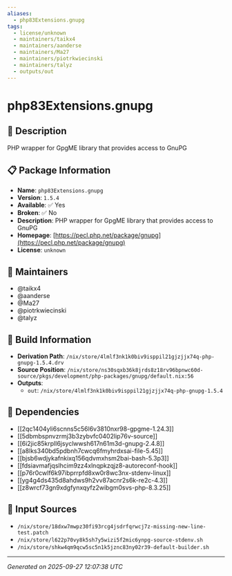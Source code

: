 ```yaml
---
aliases:
  - php83Extensions.gnupg
tags:
  - license/unknown
  - maintainers/taikx4
  - maintainers/aanderse
  - maintainers/Ma27
  - maintainers/piotrkwiecinski
  - maintainers/talyz
  - outputs/out
---
```


# php83Extensions.gnupg

## 📝 Description

PHP wrapper for GpgME library that provides access to GnuPG

## 📋 Package Information

- **Name**: `php83Extensions.gnupg`
- **Version**: `1.5.4`
- **Available**: ✅ Yes
- **Broken**: ✅ No
- **Description**: PHP wrapper for GpgME library that provides access to GnuPG
- **Homepage**: [https://pecl.php.net/package/gnupg](https://pecl.php.net/package/gnupg)
- **License**: `unknown`
## 👥 Maintainers

- @taikx4
- @aanderse
- @Ma27
- @piotrkwiecinski
- @talyz


## 🔧 Build Information

- **Derivation Path**: `/nix/store/4lmlf3nk1k0biv9isppil21gjzjjx74q-php-gnupg-1.5.4.drv`
- **Source Position**: `/nix/store/ns30sqxb36k8jrds8z18rv96bpnwc60d-source/pkgs/development/php-packages/gnupg/default.nix:56`
- **Outputs**:
  - `out`:  `/nix/store/4lmlf3nk1k0biv9isppil21gjzjjx74q-php-gnupg-1.5.4`

## 🔗 Dependencies

- [[2qc1404yli6scnns5c56l6v3810nxr98-gpgme-1.24.3]]
- [[5dbmbspnvzrmj3b3zybvfc0402lip76v-source]]
- [[6i2jic85krpll6jsyclwwsh617n61m3d-gnupg-2.4.8]]
- [[a8lks340bd5pdbnh7cwcq6fmyhrdxsai-file-5.45]]
- [[bjsb6wdjykafnkixq156qdvmxhsm2bai-bash-5.3p3]]
- [[fdsiavmafjqslhcim9zz4xlnqpkzqjz8-autoreconf-hook]]
- [[p76r0cwlf6k97ibprrpfd8xw0r8wc3nx-stdenv-linux]]
- [[yg4g4ds435d8ahdws9h2vv87acnr2s6k-re2c-4.3]]
- [[z8wrcf73gn9xdgfynxqyfz2wibgm0svs-php-8.3.25]]

## 📁 Input Sources

- `/nix/store/18dxw7mwpz30fi93rcg4jsdrfqrwcj7z-missing-new-line-test.patch`
- `/nix/store/l622p70vy8k5sh7y5wizi5f2mic6ynpg-source-stdenv.sh`
- `/nix/store/shkw4qm9qcw5sc5n1k5jznc83ny02r39-default-builder.sh`

---
*Generated on 2025-09-27 12:07:38 UTC*
